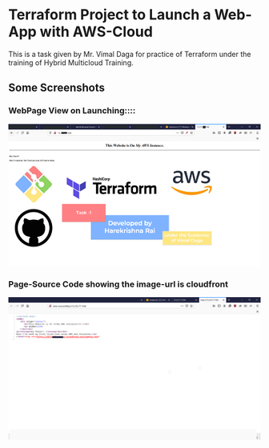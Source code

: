 # Terraform Project to Launch a Web-App with AWS-Cloud
This is a task given by Mr. Vimal Daga for practice of Terraform under the training of Hybrid Multicloud Training.

## Some Screenshots
### WebPage View on Launching::::
![screenshot for webpage live](screenshot1.png "Woo! My site is up")
### Page-Source Code showing the image-url is cloudfront
![screenshot for webpage Source-Code](screenshot2.png "Source-codes are Boring!!")
